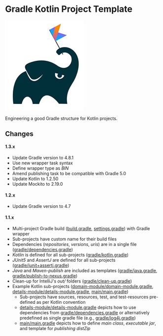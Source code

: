 # Gradle Kotlin Project Template

![alt text](gradle-kotlin-logo.jpeg "Gradle Kotlin")

Engineering a good Gradle structure for Kotlin projects.

## Changes

#### 1.3.x

* Update Gradle version to 4.8.1
* Use new wrapper task syntax
* Define wrapper type as *BIN* 
* Amend publishing task to be compatible with Gradle 5.0
* Update Kotlin to 1.2.50
* Update Mockito to 2.19.0

#### 1.2.x

* Update Gradle version to 4.7

#### 1.1.x

* Multi-project Gradle build ([build.gradle], [settings.gradle]) with Gradle wrapper
* Sub-projects have custom name for their build files  
* Dependencies (*repositories*, *versions*, *uris*) are in a single file ([gradle/dependencies.gradle])
* *Kotlin* is defined for all sub-projects ([gradle/kotlin.gradle])
* *JUnit5* and *AssertJ* are defined for all sub-projects ([gradle/junit+assertj.gradle])
* *Java* and *Maven-publish* are included as templates ([gradle/java.gradle], [gradle/publish-to-nexus.gradle])
* Clean-up for IntelliJ's *out/* folders ([gradle/clean-up.gradle])
* Example Kotlin sub-projects ([domain-module/domain-module.gradle], [details-module/details-module.gradle], [main/main.gradle])
  * Sub-projects have sources, resources, test, and test-resources pre-defined as per Kotlin convention 
  * [details-module/details-module.gradle] depicts how to use dependencies from [gradle/dependencies.gradle] or alternatively predefined as single gradle file (e.g., [gradle/log4j.gradle])
  * [main/main.gradle] depicts how to define *main class*, *executable jar*, and template for *publishing distZip*

[build.gradle]: build.gradle
[settings.gradle]: settings.gradle
[gradle/dependencies.gradle]: gradle/dependencies.gradle
[gradle/clean-up.gradle]: gradle/clean-up.gradle
[gradle/kotlin.gradle]: gradle/kotlin.gradle
[gradle/junit+assertj.gradle]: gradle/junit+assertj.gradle
[gradle/java.gradle]: gradle/java.gradle
[gradle/publish-to-nexus.gradle]: gradle/publish-to-nexus.gradle 
[gradle/log4j.gradle]: gradle/log4j.gradle
[domain-module/domain-module.gradle]: domain-module/domain-module.gradle
[details-module/details-module.gradle]: details-module/details-module.gradle}
[main/main.gradle]: main/main.gradle